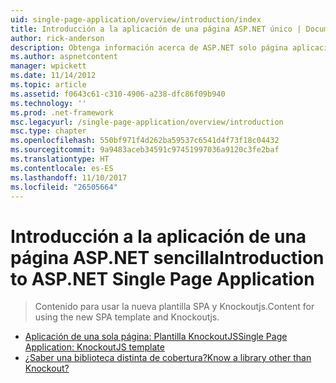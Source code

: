 ```yaml
---
uid: single-page-application/overview/introduction/index
title: Introducción a la aplicación de una página ASP.NET único | Documentos de Microsoft
author: rick-anderson
description: Obtenga información acerca de ASP.NET solo página aplicación ASP.NET única página aplicación (SPA) le ayuda a crear aplicaciones que incluyen importante interactivo de cliente...
ms.author: aspnetcontent
manager: wpickett
ms.date: 11/14/2012
ms.topic: article
ms.assetid: f0643c61-c310-4906-a238-dfc86f09b940
ms.technology: ''
ms.prod: .net-framework
msc.legacyurl: /single-page-application/overview/introduction
msc.type: chapter
ms.openlocfilehash: 550bf971f4d262ba59537c6541d4f73f18c04432
ms.sourcegitcommit: 9a9483aceb34591c97451997036a9120c3fe2baf
ms.translationtype: HT
ms.contentlocale: es-ES
ms.lasthandoff: 11/10/2017
ms.locfileid: "26505664"
---
```

<a name="introduction-to-aspnet-single-page-application"></a><span data-ttu-id="76266-103">Introducción a la aplicación de una página ASP.NET sencilla</span><span class="sxs-lookup"><span data-stu-id="76266-103">Introduction to ASP.NET Single Page Application</span></span>
====================
> <span data-ttu-id="76266-104">Contenido para usar la nueva plantilla SPA y Knockoutjs.</span><span class="sxs-lookup"><span data-stu-id="76266-104">Content for using the new SPA template and Knockoutjs.</span></span>


- [<span data-ttu-id="76266-105">Aplicación de una sola página: Plantilla KnockoutJS</span><span class="sxs-lookup"><span data-stu-id="76266-105">Single Page Application: KnockoutJS template</span></span>](knockoutjs-template.md)
- [<span data-ttu-id="76266-106">¿Saber una biblioteca distinta de cobertura?</span><span class="sxs-lookup"><span data-stu-id="76266-106">Know a library other than Knockout?</span></span>](other-libraries.md)
